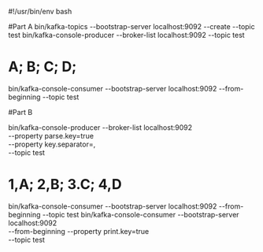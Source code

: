 #!/usr/bin/env bash

#Part A
bin/kafka-topics --bootstrap-server localhost:9092 --create --topic test
bin/kafka-console-producer --broker-list localhost:9092 --topic test

# A; B; C; D;

bin/kafka-console-consumer --bootstrap-server localhost:9092 --from-beginning --topic test

#Part B

bin/kafka-console-producer --broker-list localhost:9092 \
                                --property parse.key=true \
                                --property key.separator=, \
                                --topic test

# 1,A; 2,B; 3.C; 4,D

bin/kafka-console-consumer --bootstrap-server localhost:9092 --from-beginning --topic test
bin/kafka-console-consumer --bootstrap-server localhost:9092 \
                          --from-beginning      --property print.key=true \
                                --topic test
